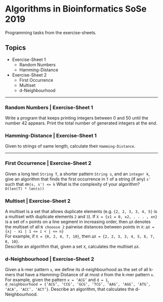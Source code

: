 #  Algorithms in Bioinformatics SoSe 2019
Programming tasks from the exercise-sheets.

##  Topics
* Exercise-Sheet 1
	* Random Numbers
	* Hamming-Distance
* Exercise-Sheet 2
	* First Occurrence
	* Multiset
	* d-Neighbourhood

---

###  Random Numbers | Exercise-Sheet 1
Write a program that keeps printing integers between 0 and 50 until the number 42 appears. 
Print the total number of generated integers at the end.

###  Hamming-Distance | Exercise-Sheet 1
Given to strings of same length, calculate their `Hamming-Distance`.

---

### First Occurrence | Exercise-Sheet 2
Given a long text `String T`, a shorter pattern `String s`, and an `integer k`, give an algorithm that finds the first occurrence in `T` of a string (if any) `s'` such that `dH(s, s') <= k` What is the complexity of your algorithm? `O(len(T) * len(s))`

### Multiset | Exercise-Sheet 2
A multiset is a set that allows duplicate elements (e.g. `{2, 2, 3, 3, 4, 5}` is a multiset with duplicate
elements `2` and `3`). If `X = {x1 = 0, x2, . . . , xn}` is a set of `n` points on a line segment in increasing
order, then `∆X` denotes the multiset of all `N chooose 2` pairwise distances between points in `X`: 
`∆X = {xj - xi | 1 <= i < j <= n}`<br>
For example, if `X = {0, 2, 4, 7, 10}`, then `∆X = {2, 2, 3, 3, 4, 5, 6, 7, 8, 10}`.<br>
Describe an algorithm that, given a set `X`, calculates the multiset `∆X`.

### d-Neighbourhood | Exercise-Sheet 2
Given a k-mer pattern `x`, we define its d-neighbourhood as the set of all k-mers that have a Hamming-Distance of at most `d` from the k-mer pattern `x`.<br>For example, given the pattern 
`x = ‘ACG’` and `d = 1`,<br>`d_neighbourhood = {‘ACG’, ‘CCG’, ‘GCG’, ‘TCG’, ‘AAG’, ‘AGG’, ‘ATG’, ‘ACA’, ‘ACC’, ‘ACT’}`. Describe an algorithm, that calculates the d-Neighbourhood.